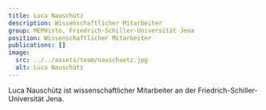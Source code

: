 ```yaml
---
title: Luca Nauschütz
description: Wissenschaftlicher Mitarbeiter
group: MEPHisto, Friedrich-Schiller-Universität Jena
position: Wissenschaftlicher Mitarbeiter
publications: []
image:
  src: ../../assets/team/nauschuetz.jpg
  alt: Luca Nauschütz
---
```


Luca Nauschütz ist wissenschaftlicher Mitarbeiter an der Friedrich-Schiller-Universität Jena.
